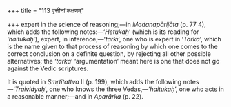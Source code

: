 +++
title = "113 वृत्तीनां लक्षणम्"

+++
expert in the science of reasoning;—in *Madanapārijāta* (p. 77 4), which
adds the following notes:—‘*Hetukaḥ*’ (which is its reading for
‘*haitukaḥ*’), expert, in inference;—‘*tarkī*’, one who is expert in
‘*Tarka*’, which is the name given to that process of reasoning by which
one comes to the correct conclusion on a definite question, by rejecting
all other possible alternatives; the ‘*tarka*’ ‘argumentation’ meant
here is one that does not go against the Vedic scriptures.

It is quoted in *Smṛtitattva* II (p. 199), which adds the following
notes—‘*Traividyaḥ*’, one who knows the three Vedas,—‘*haitukaḥ*’, one
who acts in a reasonable manner;—and in *Aparārka* (p. 22).


